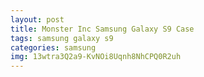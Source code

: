 ```yaml
---
layout: post
title: Monster Inc Samsung Galaxy S9 Case
tags: samsung galaxy s9
categories: samsung
img: 13wtra3Q2a9-KvNOi8Uqnh8NhCPQ0R2uh
---
```

